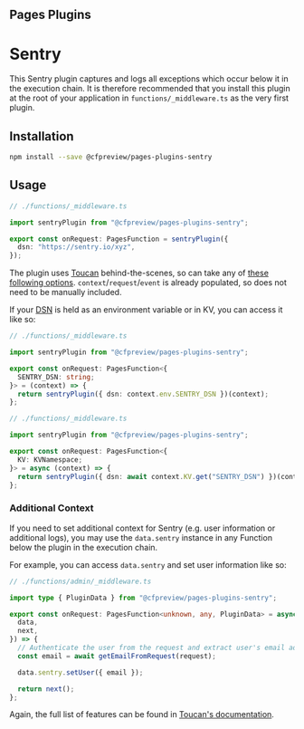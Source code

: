 ## Pages Plugins

# Sentry

This Sentry plugin captures and logs all exceptions which occur below it in the execution chain. It is therefore recommended that you install this plugin at the root of your application in `functions/_middleware.ts` as the very first plugin.

## Installation

```sh
npm install --save @cfpreview/pages-plugins-sentry
```

## Usage

```typescript
// ./functions/_middleware.ts

import sentryPlugin from "@cfpreview/pages-plugins-sentry";

export const onRequest: PagesFunction = sentryPlugin({
  dsn: "https://sentry.io/xyz",
});
```

The plugin uses [Toucan](https://github.com/robertcepa/toucan-js) behind-the-scenes, so can take any of [these following options](https://github.com/robertcepa/toucan-js#other-options). `context`/`request`/`event` is already populated, so does not need to be manually included.

If your [DSN](https://docs.sentry.io/product/sentry-basics/dsn-explainer/) is held as an environment variable or in KV, you can access it like so:

```typescript
// ./functions/_middleware.ts

import sentryPlugin from "@cfpreview/pages-plugins-sentry";

export const onRequest: PagesFunction<{
  SENTRY_DSN: string;
}> = (context) => {
  return sentryPlugin({ dsn: context.env.SENTRY_DSN })(context);
};
```

```typescript
// ./functions/_middleware.ts

import sentryPlugin from "@cfpreview/pages-plugins-sentry";

export const onRequest: PagesFunction<{
  KV: KVNamespace;
}> = async (context) => {
  return sentryPlugin({ dsn: await context.KV.get("SENTRY_DSN") })(context);
};
```

### Additional Context

If you need to set additional context for Sentry (e.g. user information or additional logs), you may use the `data.sentry` instance in any Function below the plugin in the execution chain.

For example, you can access `data.sentry` and set user information like so:

```typescript
// ./functions/admin/_middleware.ts

import type { PluginData } from "@cfpreview/pages-plugins-sentry";

export const onRequest: PagesFunction<unknown, any, PluginData> = async ({
  data,
  next,
}) => {
  // Authenticate the user from the request and extract user's email address
  const email = await getEmailFromRequest(request);

  data.sentry.setUser({ email });

  return next();
};
```

Again, the full list of features can be found in [Toucan's documentation](https://github.com/robertcepa/toucan-js#features).
